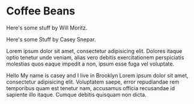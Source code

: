 # Coffee Beans

Here's some stuff by Will Moritz.

Here's some Stuff by Casey Snepar.

Lorem ipsum dolor sit amet, consectetur adipisicing elit. Dolores itaque optio tenetur unde veniam, alias vero debitis exercitationem perspiciatis molestias quos eaque impedit a non, ipsum esse fuga vel voluptate.

Hello My name is casey and I live in Brooklyn Lorem ipsum dolor sit amet, consectetur adipisicing elit. Voluptatem saepe, error repudiandae rem temporibus quam est tenetur nam, accusamus officia recusandae id sapiente illo itaque. Cumque debitis quisquam non dicta.